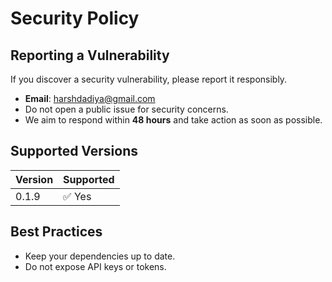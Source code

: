# Security Policy

## Reporting a Vulnerability

If you discover a security vulnerability, please report it responsibly.

- **Email**: harshdadiya@gmail.com
- Do not open a public issue for security concerns.
- We aim to respond within **48 hours** and take action as soon as possible.

## Supported Versions

| Version | Supported |
| ------- | --------- |
| 0.1.9   | ✅ Yes    |

## Best Practices

- Keep your dependencies up to date.
- Do not expose API keys or tokens.
